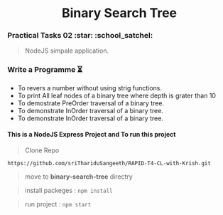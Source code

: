 <h1 align="center">Binary Search Tree</h1>
<h3>Practical Tasks 02 :star: :school_satchel: </h3> 

> NodeJS simpale application.

### Write a Programme :hourglass_flowing_sand:

- To revers a number without using strig functions.
- To print All leaf nodes of a binary tree where depth is grater than 10
- To demostrate PreOrder traversal of a binary tree.
- To demonstrate InOrder traversal of a binary tree.
- To demonstrate InOrder traversal of a binary tree. 

#### This is a NodeJS Express Project and To run this project

> Clone Repo 
````
https://github.com/sriThariduSangeeth/RAPID-T4-CL-with-Krish.git
````
> move to **binary-search-tree** directry

> install packeges :
	````
	npm install
	````
	
> run project :
	````
	npm start
	````

